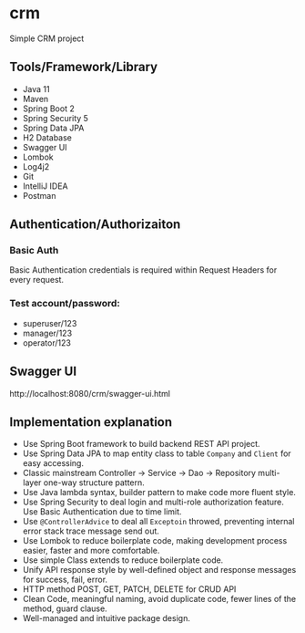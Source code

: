 # crm
Simple CRM project

## Tools/Framework/Library
- Java 11
- Maven
- Spring Boot 2 
- Spring Security 5
- Spring Data JPA
- H2 Database
- Swagger UI
- Lombok
- Log4j2
- Git
- IntelliJ IDEA
- Postman

## Authentication/Authorizaiton
### Basic Auth
 Basic Authentication credentials is required within Request Headers for every request. 

### Test account/password:
- superuser/123
- manager/123
- operator/123

## Swagger UI
http://localhost:8080/crm/swagger-ui.html

## Implementation explanation
- Use Spring Boot framework to build backend REST API project. 
- Use Spring Data JPA to map entity class to table `Company` and `Client` for easy accessing. 
- Classic mainstream Controller -> Service -> Dao -> Repository multi-layer one-way structure pattern.
- Use Java lambda syntax, builder pattern to make code more fluent style.
- Use Spring Security to deal login and multi-role authorization feature. Use Basic Authentication due to time limit.
- Use `@ControllerAdvice` to deal all `Exceptoin` throwed, preventing internal error stack trace message send out.
- Use Lombok to reduce boilerplate code, making development process easier, faster and more comfortable.
- Use simple Class extends to reduce boilerplate code.
- Unify API response style by well-defined object and response messages for success, fail, error.
- HTTP method POST, GET, PATCH, DELETE for CRUD API 
- Clean Code, meaningful naming, avoid duplicate code, fewer lines of the method, guard clause.
- Well-managed and intuitive package design.

